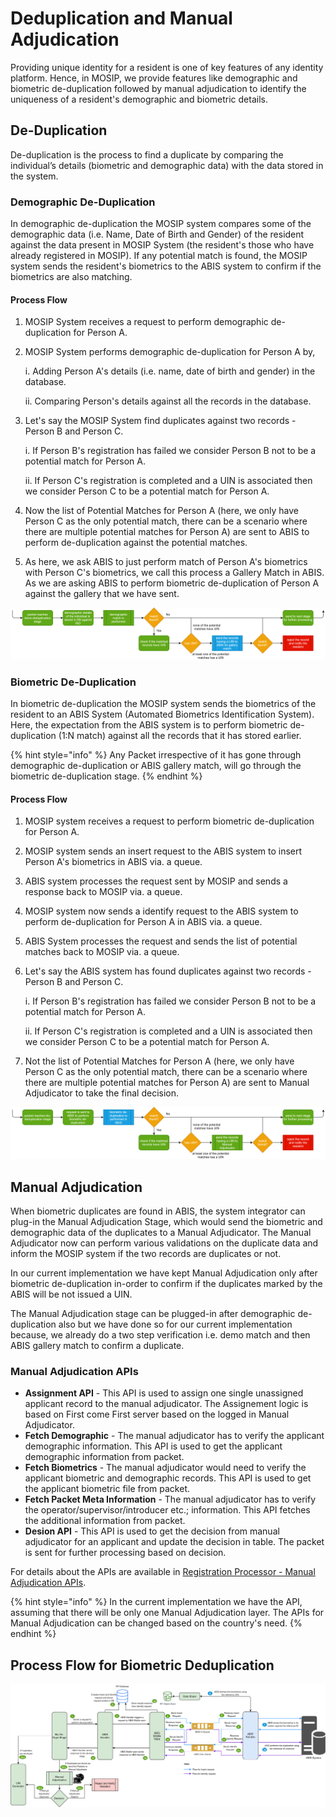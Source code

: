 # Deduplication and Manual Adjudication

Providing unique identity for a resident is one of key features of any identity platform. Hence, in MOSIP, we provide features like demographic and biometric de-duplication followed by manual adjudication to identify the uniqueness of a resident's demographic and biometric details.

## De-Duplication

De-duplication is the process to find a duplicate by comparing the individual’s details \(biometric and demographic data\) with the data stored in the system.

### Demographic De-Duplication

In demographic de-duplication the MOSIP system compares some of the demographic data \(i.e. Name, Date of Birth and Gender\) of the resident against the data present in MOSIP System \(the resident's those who have already registered in MOSIP\). If any potential match is found, the MOSIP system sends the resident's biometrics to the ABIS system to confirm if the biometrics are also matching.

#### Process Flow

1. MOSIP System receives a request to perform demographic de-duplication for Person A.
2. MOSIP System performs demographic de-duplication for Person A by,

    i. Adding Person A's details \(i.e. name, date of birth and gender\) in the database.

    ii. Comparing Person's details against all the records in the database.

3. Let's say the MOSIP System find duplicates against two records - Person B and Person C.

    i. If Person B's registration has failed we consider Person B not to be a potential match for Person A.

    ii. If Person C's registration is completed and a UIN is associated then we consider Person C to be a potential match for Person A.

4. Now the list of Potential Matches for Person A \(here, we only have Person C as the only potential match, there can be a scenario where there are multiple potential matches for Person A\) are sent to ABIS to perform de-duplication against the potential matches.
5. As here, we ask ABIS to just perform match of Person A's biometrics with Person C's biometrics, we call this process a Gallery Match in ABIS. As we are asking ABIS to perform biometric de-duplication of Person A against the gallery that we have sent.

![](../../.gitbook/assets/deduplication-deographic_deduplication.png)

### Biometric De-Duplication

In biometric de-duplication the MOSIP system sends the biometrics of the resident to an ABIS System \(Automated Biometrics Identification System\). Here, the expectation from the ABIS system is to perform biometric de-duplication \(1:N match\) against all the records that it has stored earlier.

{% hint style="info" %}
Any Packet irrespective of it has gone through demographic de-duplication or ABIS gallery match, will go through the biometric de-duplication stage.
{% endhint %}

#### Process Flow

1. MOSIP system receives a request to perform biometric de-duplication for Person A.
2. MOSIP system sends an insert request to the ABIS system to insert Person A's biometrics in ABIS via. a queue.
3. ABIS system processes the request sent by MOSIP and sends a response back to MOSIP via. a queue.
4. MOSIP system now sends a identify request to the ABIS system to perform de-duplication for Person A in ABIS via. a queue.
5. ABIS System processes the request and sends the list of potential matches back to MOSIP via. a queue.
6. Let's say the ABIS system has found duplicates against two records - Person B and Person C.

    i. If Person B's registration has failed we consider Person B not to be a potential match for Person A.

    ii. If Person C's registration is completed and a UIN is associated then we consider Person C to be a potential match for Person A.

7. Not the list of Potential Matches for Person A \(here, we only have Person C as the only potential match, there can be a scenario where there are multiple potential matches for Person A\) are sent to Manual Adjudicator to take the final decision.

![](../../.gitbook/assets/deduplication-biometric_deduplication.png)

## Manual Adjudication

When biometric duplicates are found in ABIS, the system integrator can plug-in the Manual Adjudication Stage, which would send the biometric and demographic data of the duplicates to a Manual Adjudicator. The Manual Adjudicator now can perform various validations on the duplicate data and inform the MOSIP system if the two records are duplicates or not.

In our current implementation we have kept Manual Adjudication only after biometric de-duplication in-order to confirm if the duplicates marked by the ABIS will be not issued a UIN.

The Manual Adjudication stage can be plugged-in after demographic de-duplication also but we have done so for our current implementation because, we already do a two step verification i.e. demo match and then ABIS gallery match to confirm a duplicate.

### Manual Adjudication APIs

* **Assignment API** - This API is used to assign one single unassigned applicant record to the manual adjudicator. The Assignement logic is based on First come First server based on the logged in Manual Adjudicator.
* **Fetch Demographic** - The manual adjudicator has to verify the applicant demographic information. This API is used to get the applicant demographic information from packet.
* **Fetch Biometrics** - The manual adjudicator would need to verify the applicant biometric and demographic records. This API is used to get the applicant biometric file from packet.
* **Fetch Packet Meta Information** - The manual adjudicator has to verify the operator/supervisor/introducer etc.; information. This API fetches the additional information from packet.
* **Desion API** - This API is used to get the decision from manual adjudicator for an applicant and update the decision in table. The packet is sent for further processing based on decision.

For details about the APIs are available in [Registration Processor - Manual Adjudication APIs](../../apis/registration-processor-apis.md#4-manual-verification-apis).

{% hint style="info" %}
In the current implementation we have the API, assuming that there will be only one Manual Adjudication layer. The APIs for Manual Adjudication can be changed based on the country's need.
{% endhint %}

## Process Flow for Biometric Deduplication

![](../../.gitbook/assets/abis_middleware-process_flow%20%281%29.png)

